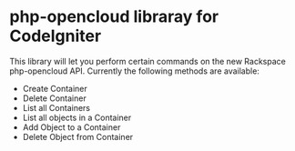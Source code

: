 php-opencloud libraray for CodeIgniter
=============================

This library will let you perform certain commands on the new Rackspace php-opencloud API. Currently the following methods are available:

* Create Container
* Delete Container
* List all Containers
* List all objects in a Container
* Add Object to a Container
* Delete Object from Container
